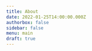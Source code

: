```yaml
---
title: About
date: 2022-01-25T14:00:00.000Z
authorbox: false
sidebar: false
menu: main
draft: true
---
```



